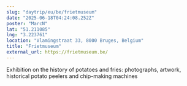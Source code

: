 ```yaml
---
slug: "daytrip/eu/be/frietmuseum"
date: "2025-06-18T04:24:08.252Z"
poster: "MarcN"
lat: "51.211085"
lng: "3.223761"
location: "Vlamingstraat 33, 8000 Bruges, Belgium"
title: "Frietmuseum"
external_url: https://frietmuseum.be/
---
```

Exhibition on the history of potatoes and fries: photographs, artwork, historical potato peelers and chip-making machines
